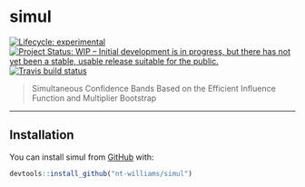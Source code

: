 
<!-- README.md is generated from README.Rmd. Please edit that file -->

# simul

<!-- badges: start -->

[![Lifecycle:
experimental](https://img.shields.io/badge/lifecycle-experimental-orange.svg)](https://www.tidyverse.org/lifecycle/#experimental)
[![Project Status: WIP – Initial development is in progress, but there
has not yet been a stable, usable release suitable for the
public.](https://www.repostatus.org/badges/latest/wip.svg)](https://www.repostatus.org/#wip)
[![Travis build
status](https://travis-ci.com/nt-williams/simul.svg?branch=master)](https://travis-ci.com/nt-williams/simul)
<!-- badges: end -->

> Simultaneous Confidence Bands Based on the Efficient Influence
> Function and Multiplier Bootstrap

-----

## Installation

You can install simul from [GitHub](https://github.com) with:

``` r
devtools::install_github("nt-williams/simul")
```
